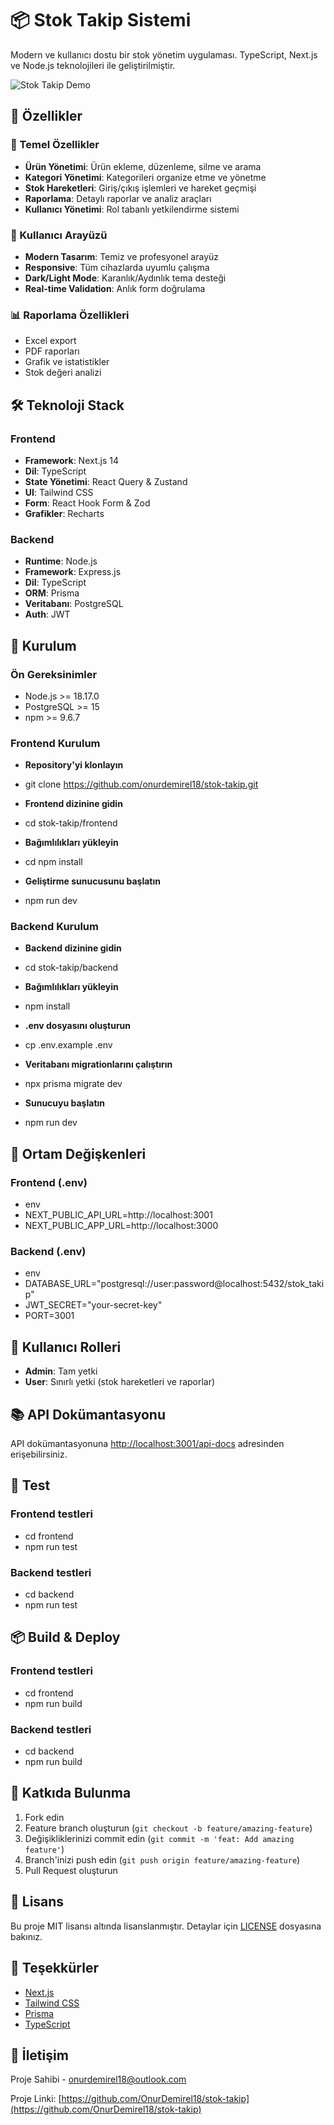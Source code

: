 # 📦 Stok Takip Sistemi

Modern ve kullanıcı dostu bir stok yönetim uygulaması. TypeScript, Next.js ve Node.js teknolojileri ile geliştirilmiştir.

![Stok Takip Demo](demo.gif)

## 🌟 Özellikler

### 💼 Temel Özellikler
- **Ürün Yönetimi**: Ürün ekleme, düzenleme, silme ve arama
- **Kategori Yönetimi**: Kategorileri organize etme ve yönetme
- **Stok Hareketleri**: Giriş/çıkış işlemleri ve hareket geçmişi
- **Raporlama**: Detaylı raporlar ve analiz araçları
- **Kullanıcı Yönetimi**: Rol tabanlı yetkilendirme sistemi

### 🎨 Kullanıcı Arayüzü
- **Modern Tasarım**: Temiz ve profesyonel arayüz
- **Responsive**: Tüm cihazlarda uyumlu çalışma
- **Dark/Light Mode**: Karanlık/Aydınlık tema desteği
- **Real-time Validation**: Anlık form doğrulama

### 📊 Raporlama Özellikleri
- Excel export
- PDF raporları
- Grafik ve istatistikler
- Stok değeri analizi

## 🛠 Teknoloji Stack

### Frontend
- **Framework**: Next.js 14
- **Dil**: TypeScript
- **State Yönetimi**: React Query & Zustand
- **UI**: Tailwind CSS
- **Form**: React Hook Form & Zod
- **Grafikler**: Recharts

### Backend
- **Runtime**: Node.js
- **Framework**: Express.js
- **Dil**: TypeScript
- **ORM**: Prisma
- **Veritabanı**: PostgreSQL
- **Auth**: JWT

## 🚀 Kurulum

### Ön Gereksinimler
- Node.js >= 18.17.0
- PostgreSQL >= 15
- npm >= 9.6.7

### Frontend Kurulum

- **Repository'yi klonlayın**
- git clone https://github.com/onurdemirel18/stok-takip.git

- **Frontend dizinine gidin**
- cd stok-takip/frontend

- **Bağımlılıkları yükleyin**
- cd npm install

- **Geliştirme sunucusunu başlatın**
- npm run dev

### Backend Kurulum

- **Backend dizinine gidin**
- cd stok-takip/backend

- **Bağımlılıkları yükleyin**
- npm install

- **.env dosyasını oluşturun**
- cp .env.example .env

- **Veritabanı migrationlarını çalıştırın**
- npx prisma migrate dev

- **Sunucuyu başlatın**
- npm run dev

## 📝 Ortam Değişkenleri

### Frontend (.env)

- env
- NEXT_PUBLIC_API_URL=http://localhost:3001
- NEXT_PUBLIC_APP_URL=http://localhost:3000

### Backend (.env)

- env
- DATABASE_URL="postgresql://user:password@localhost:5432/stok_takip"
- JWT_SECRET="your-secret-key"
- PORT=3001

## 👥 Kullanıcı Rolleri

- **Admin**: Tam yetki
- **User**: Sınırlı yetki (stok hareketleri ve raporlar)

## 📚 API Dokümantasyonu

API dokümantasyonuna [http://localhost:3001/api-docs](http://localhost:3001/api-docs) adresinden erişebilirsiniz.

## 🧪 Test

### Frontend testleri

- cd frontend
- npm run test

### Backend testleri

- cd backend
- npm run test

## 📦 Build & Deploy

### Frontend testleri

- cd frontend
- npm run build

### Backend testleri

- cd backend
- npm run build

## 🤝 Katkıda Bulunma

1. Fork edin
2. Feature branch oluşturun (`git checkout -b feature/amazing-feature`)
3. Değişikliklerinizi commit edin (`git commit -m 'feat: Add amazing feature'`)
4. Branch'inizi push edin (`git push origin feature/amazing-feature`)
5. Pull Request oluşturun

## 📄 Lisans

Bu proje MIT lisansı altında lisanslanmıştır. Detaylar için [LICENSE](LICENSE) dosyasına bakınız.

## 🙏 Teşekkürler

- [Next.js](https://nextjs.org/)
- [Tailwind CSS](https://tailwindcss.com/)
- [Prisma](https://www.prisma.io/)
- [TypeScript](https://www.typescriptlang.org/)

## 📧 İletişim

Proje Sahibi -  onurdemirel18@outlook.com

Proje Linki: [https://github.com/OnurDemirel18/stok-takip](https://github.com/OnurDemirel18/stok-takip)
